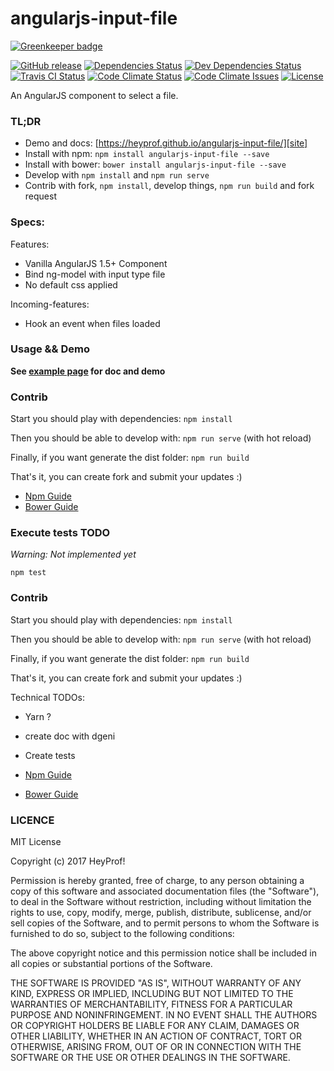 # angularjs-input-file

[![Greenkeeper badge](https://badges.greenkeeper.io/heyprof/angularjs-input-file.svg)](https://greenkeeper.io/)

[![GitHub release][badge-release-img]][badge-release-lnk]
[![Dependencies Status][badge-dependencies-img]][badge-dependencies-lnk]
[![Dev Dependencies Status][badge-dev-dependencies-img]][badge-dev-dependencies-lnk]
[![Travis CI Status][badge-travis-img]][badge-travis-lnk]
[![Code Climate Status][badge-code-climate-status-img]][badge-code-climate-status-lnk]
[![Code Climate Issues][badge-code-climate-issues-img]][badge-code-climate-issues-lnk]
[![License][badge-license-img]][badge-license-lnk]

An AngularJS component to select a file.

### TL;DR

- Demo and docs: [https://heyprof.github.io/angularjs-input-file/][site]
- Install with npm: `npm install angularjs-input-file --save`
- Install with bower: `bower install angularjs-input-file --save`
- Develop with `npm install` and `npm run serve`
- Contrib with fork, `npm install`, develop things, `npm run build` and fork request

### Specs:

Features:
- Vanilla AngularJS 1.5+ Component
- Bind ng-model with input type file
- No default css applied

Incoming-features:
- Hook an event when files loaded

### Usage && Demo

**See [example page][site] for doc and demo**

### Contrib

Start you should play with dependencies: `npm install`

Then you should be able to develop with: `npm run serve` (with hot reload)

Finally, if you want generate the dist folder: `npm run build`

That's it, you can create fork and submit your updates :)

- [Npm Guide](https://docs.npmjs.com/getting-started/publishing-npm-packages)
- [Bower Guide](https://bower.io/docs/creating-packages/)

### Execute tests TODO

*Warning: Not implemented yet*

`npm test`

### Contrib

Start you should play with dependencies: `npm install`

Then you should be able to develop with: `npm run serve` (with hot reload)

Finally, if you want generate the dist folder: `npm run build`

That's it, you can create fork and submit your updates :)

Technical TODOs:
- Yarn ?
- create doc with dgeni
- Create tests

- [Npm Guide](https://docs.npmjs.com/getting-started/publishing-npm-packages)
- [Bower Guide](https://bower.io/docs/creating-packages/)

### LICENCE

MIT License

Copyright (c) 2017 HeyProf!

Permission is hereby granted, free of charge, to any person obtaining a copy
of this software and associated documentation files (the "Software"), to deal
in the Software without restriction, including without limitation the rights
to use, copy, modify, merge, publish, distribute, sublicense, and/or sell
copies of the Software, and to permit persons to whom the Software is
furnished to do so, subject to the following conditions:

The above copyright notice and this permission notice shall be included in all
copies or substantial portions of the Software.

THE SOFTWARE IS PROVIDED "AS IS", WITHOUT WARRANTY OF ANY KIND, EXPRESS OR
IMPLIED, INCLUDING BUT NOT LIMITED TO THE WARRANTIES OF MERCHANTABILITY,
FITNESS FOR A PARTICULAR PURPOSE AND NONINFRINGEMENT. IN NO EVENT SHALL THE
AUTHORS OR COPYRIGHT HOLDERS BE LIABLE FOR ANY CLAIM, DAMAGES OR OTHER
LIABILITY, WHETHER IN AN ACTION OF CONTRACT, TORT OR OTHERWISE, ARISING FROM,
OUT OF OR IN CONNECTION WITH THE SOFTWARE OR THE USE OR OTHER DEALINGS IN THE
SOFTWARE.

[site]: https://heyprof.github.io/angularjs-input-file/

[badge-release-img]: https://img.shields.io/github/release/heyprof/angularjs-input-file/all.svg?style=flat-square
[badge-release-lnk]: https://github.com/heyprof/angularjs-input-file/releases
[badge-dependencies-img]: https://img.shields.io/david/heyprof/angularjs-input-file.svg?style=flat-square
[badge-dependencies-lnk]: https://david-dm.org/heyprof/angularjs-input-file
[badge-dev-dependencies-img]: https://img.shields.io/david/dev/heyprof/angularjs-input-file.svg?style=flat-square
[badge-dev-dependencies-lnk]: https://david-dm.org/heyprof/angularjs-input-file?type=dev
[badge-travis-img]: https://img.shields.io/travis/heyprof/angularjs-input-file.svg?style=flat-square&label=TravisCI
[badge-travis-lnk]: https://travis-ci.org/heyprof/angularjs-input-file
[badge-code-climate-status-img]: https://img.shields.io/codeclimate/github/heyprof/angularjs-input-file.svg?style=flat-square&label=climate
[badge-code-climate-status-lnk]: https://codeclimate.com/github/heyprof/angularjs-input-file
[badge-code-climate-issues-img]: https://img.shields.io/codeclimate/issues/github/heyprof/angularjs-input-file.svg?style=flat-square&label=climate&nbsp;issues
[badge-code-climate-issues-lnk]: https://codeclimate.com/github/heyprof/angularjs-input-file/issues
[badge-license-img]: https://img.shields.io/badge/license-MIT-blue.svg?style=flat-square
[badge-license-lnk]: https://raw.githubusercontent.com/heyprof/angularjs-input-file/master/LICENSE
